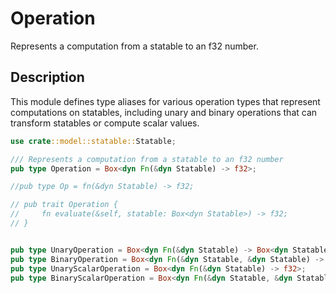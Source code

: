 # Operation

Represents a computation from a statable to an f32 number.

## Description

This module defines type aliases for various operation types that represent computations on statables, including unary and binary operations that can transform statables or compute scalar values.

```rust
use crate::model::statable::Statable;

/// Represents a computation from a statable to an f32 number
pub type Operation = Box<dyn Fn(&dyn Statable) -> f32>;

//pub type Op = fn(&dyn Statable) -> f32;

// pub trait Operation {
//     fn evaluate(&self, statable: Box<dyn Statable>) -> f32;
// }


pub type UnaryOperation = Box<dyn Fn(&dyn Statable) -> Box<dyn Statable>>;
pub type BinaryOperation = Box<dyn Fn(&dyn Statable, &dyn Statable) -> Box<dyn Statable>>;
pub type UnaryScalarOperation = Box<dyn Fn(&dyn Statable) -> f32>;
pub type BinaryScalarOperation = Box<dyn Fn(&dyn Statable, &dyn Statable) -> f32>;
``` 